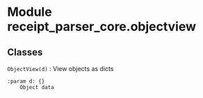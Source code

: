 Module receipt_parser_core.objectview
=====================================

Classes
-------

`ObjectView(d)`
:   View objects as dicts 
    
    :param d: {}
        Object data